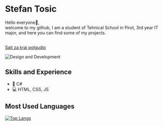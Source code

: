 <h1>Stefan Tosic</h1>
Hello everyone👋,<br> welcome to my github, I am a student of Tehnical School in Pirot, 3rd year IT major, and here you can find some of my projects.
<br>
<br>

<a href="https://toosic.github.io/Sajt-iz-Veb-programiranje/">Sajt za kraj polgudjo</a>

![Design and Development](https://cdn.dribbble.com/users/32897/screenshots/3564812/1.gif)

## Skills and Experience

* 📱 C# 
* 💻 HTML, CSS, JS

## Most Used Languages

[![Top Langs](https://github-readme-stats.vercel.app/api/top-langs/?username=Toosic)](https://github.com/anuraghazra/github-readme-stats)




<!--
**Toosic/Toosic** is a ✨ _special_ ✨ repository because its `README.md` (this file) appears on your GitHub profile.

Here are some ideas to get you started:

- 🔭 I’m currently working on ...
- 🌱 I’m currently learning ...
- 👯 I’m looking to collaborate on ...
- 🤔 I’m looking for help with ...
- 💬 Ask me about ...
- 📫 How to reach me: ...
- 😄 Pronouns: ...
- ⚡ Fun fact: ...
-->
